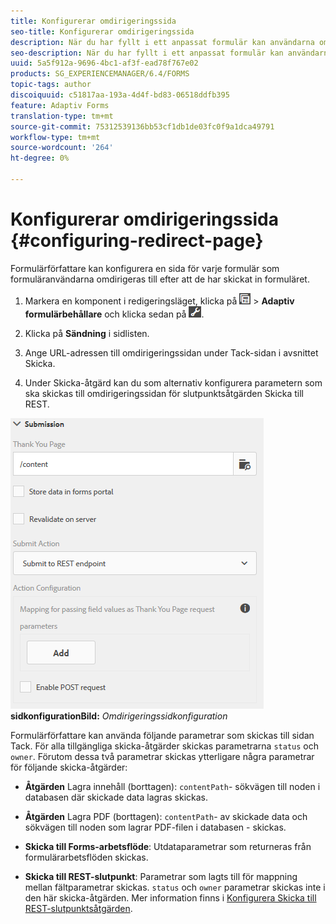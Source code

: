 ```yaml
---
title: Konfigurerar omdirigeringssida
seo-title: Konfigurerar omdirigeringssida
description: När du har fyllt i ett anpassat formulär kan användarna omdirigeras till en webbsida som formulärförfattarna kan konfigurera när de skapar formuläret.
seo-description: När du har fyllt i ett anpassat formulär kan användarna omdirigeras till en webbsida som formulärförfattarna kan konfigurera när de skapar formuläret.
uuid: 5a5f912a-9696-4bc1-af3f-ead78f767e02
products: SG_EXPERIENCEMANAGER/6.4/FORMS
topic-tags: author
discoiquuid: c51817aa-193a-4d4f-bd83-06518ddfb395
feature: Adaptiv Forms
translation-type: tm+mt
source-git-commit: 75312539136bb53cf1db1de03fc0f9a1dca49791
workflow-type: tm+mt
source-wordcount: '264'
ht-degree: 0%

---
```



# Konfigurerar omdirigeringssida {#configuring-redirect-page}

Formulärförfattare kan konfigurera en sida för varje formulär som formuläranvändarna omdirigeras till efter att de har skickat in formuläret.

1. Markera en komponent i redigeringsläget, klicka på ![fältnivå](assets/field-level.png) > **Adaptiv formulärbehållare** och klicka sedan på ![cmpr](assets/cmppr.png).

1. Klicka på **Sändning** i sidlisten.

1. Ange URL-adressen till omdirigeringssidan under Tack-sidan i avsnittet Skicka.
1. Under Skicka-åtgärd kan du som alternativ konfigurera parametern som ska skickas till omdirigeringssidan för slutpunktsåtgärden Skicka till REST.

![Omdirigera ](assets/thank-you-setting-1.png)
**sidkonfigurationBild:** *Omdirigeringssidkonfiguration*

Formulärförfattare kan använda följande parametrar som skickas till sidan Tack. För alla tillgängliga skicka-åtgärder skickas parametrarna `status` och `owner`. Förutom dessa två parametrar skickas ytterligare några parametrar för följande skicka-åtgärder:

* **Åtgärden**  Lagra innehåll (borttagen):  `contentPath`- sökvägen till noden i databasen där skickade data lagras skickas.

* **Åtgärden**  Lagra PDF (borttagen):  `contentPath`- av skickade data och sökvägen till noden som lagrar PDF-filen i databasen - skickas.

* **Skicka till Forms-arbetsflöde**: Utdataparametrar som returneras från formulärarbetsflöden skickas.

* **Skicka till REST-slutpunkt**: Parametrar som lagts till för mappning mellan fältparametrar skickas. `status` och  `owner` parametrar skickas inte i den här skicka-åtgärden. Mer information finns i [Konfigurera Skicka till REST-slutpunktsåtgärden](/help/forms/using/configuring-submit-actions.md).

